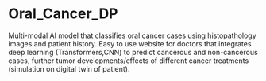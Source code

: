 # Oral_Cancer_DP
Multi-modal AI model that classifies oral cancer cases using histopathology images and patient history. Easy to use website for doctors that integrates deep learning (Transformers,CNN) to predict cancerous and non-cancerous cases, further tumor developments/effects of  different cancer treatments (simulation on digital twin of patient).
